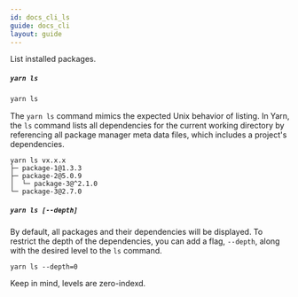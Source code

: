 ```yaml
---
id: docs_cli_ls
guide: docs_cli
layout: guide
---
```


<p class="lead">List installed packages.</p>

##### `yarn ls` <a class="toc" id="toc-yarn-ls" href="#toc-yarn-ls"></a>

```sh
yarn ls
```

The `yarn ls` command mimics the expected Unix behavior of listing. In Yarn, the `ls` 
command lists all dependencies for the current working directory by referencing all 
package manager meta data files, which includes a project's dependencies.

```
yarn ls vx.x.x
├─ package-1@1.3.3
├─ package-2@5.0.9
│  └─ package-3@^2.1.0
└─ package-3@2.7.0
```

##### `yarn ls [--depth]` <a class="toc" id="toc-yarn-ls-depth" href="#toc-yarn-ls-depth"></a>

By default, all packages and their dependencies will be displayed. To restrict the depth of the
dependencies, you can add a flag, `--depth`, along with the desired level to the `ls` command. 

```
yarn ls --depth=0
```
Keep in mind, levels are zero-indexd.
